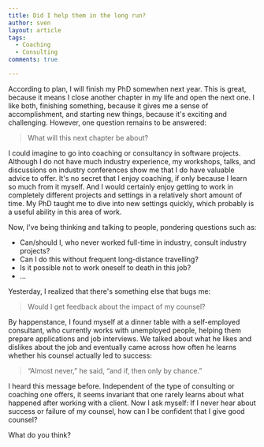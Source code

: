 ```yaml
---
title: Did I help them in the long run?
author: sven
layout: article
tags:
  - Coaching
  - Consulting
comments: true

---
```


According to plan, I will finish my PhD somewhen next year. This is great, because it means I close another chapter in my life and open the next one. I like both, finishing something, because it gives me a sense of accomplishment, and starting new things, because it's exciting and challenging. However, one question remains to be answered:

> What will this next chapter be about?

I could imagine to go into coaching or consultancy in software projects. Although I do not have much industry experience, my workshops, talks, and discussions on industry conferences show me that I do have valuable advice to offer. It's no secret that I enjoy coaching, if only because I learn so much from it myself. And I would certainly enjoy getting to work in completely different projects and settings in a relatively short amount of time. My PhD taught me to dive into new settings quickly, which probably is a useful ability in this area of work.

Now, I've being thinking and talking to people, pondering questions such as:

* Can/should I, who never worked full-time in industry, consult industry projects?
* Can I do this without frequent long-distance travelling?
* Is it possible not to work oneself to death in this job?
* ...

Yesterday, I realized that there's something else that bugs me:

> Would I get feedback about the impact of my counsel?

By happenstance, I found myself at a dinner table with a self-employed consultant, who currently works with unemployed people, helping them prepare applications and job interviews. We talked about what he likes and dislikes about the job and eventually came across how often he learns whether his counsel actually led to success:

> “Almost never,” he said, “and if, then only by chance.”

I heard this message before. Independent of the type of consulting or coaching one offers, it seems invariant that one rarely learns about what happened after working with a client. Now I ask myself: If I never hear about success or failure of my counsel, how can I be confident that I give good counsel?

What do you think?
